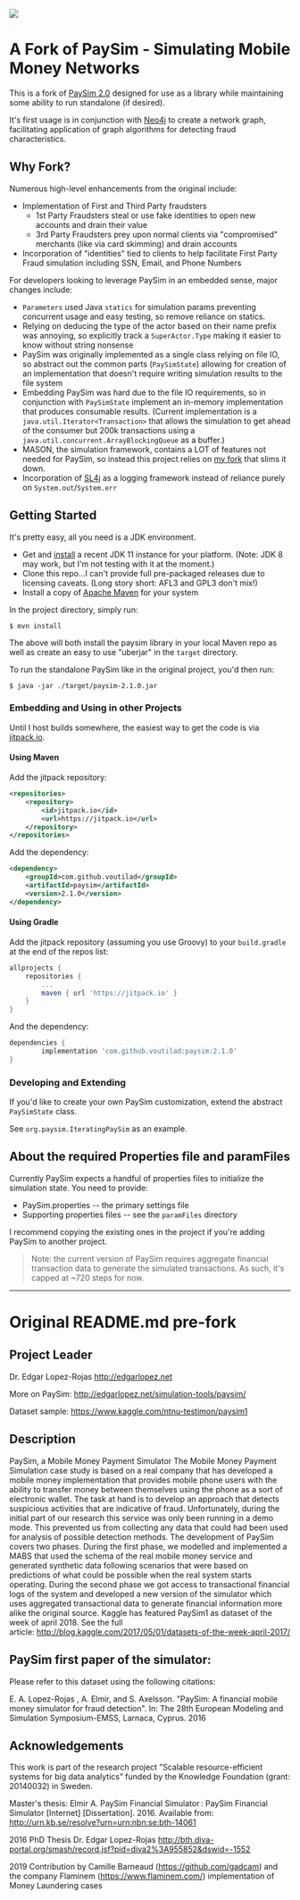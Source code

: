 ![](https://github.com/voutilad/paysim/workflows/Java%20CI/badge.svg)

# A Fork of PaySim - Simulating Mobile Money Networks
This is a fork of [PaySim 2.0](https://github.com/EdgarLopezPhD/PaySim) designed for use as a library while maintaining some ability to run standalone (if desired).

It's first usage is in conjunction with [Neo4j](https://neo4j.com) to create a network graph, facilitating application of graph algorithms for detecting fraud characteristics.

## Why Fork?
Numerous high-level enhancements from the original include:
- Implementation of First and Third Party fraudsters
  - 1st Party Fraudsters steal or use fake identities to open new accounts and drain their value
  - 3rd Party Fraudsters prey upon normal clients via "compromised" merchants (like via card skimming) and drain accounts
- Incorporation of "identities" tied to clients to help facilitate First Party Fraud simulation including SSN, Email, and Phone Numbers

For developers looking to leverage PaySim in an embedded sense, major changes include:
- `Parameters` used Java `statics` for simulation params preventing concurrent usage and easy testing, so remove reliance on statics.
- Relying on deducing the type of the actor based on their name prefix was annoying, so explicitly track a `SuperActor.Type` making it easier to know without string nonsense
- PaySim was originally implemented as a single class relying on file IO, so abstract out the common parts (`PaySimState`) allowing for creation of an implementation that doesn't require writing simulation results to the file system
- Embedding PaySim was hard due to the file IO requirements, so in conjunction with `PaySimState` implement an in-memory implementation that produces consumable results. (Current implementation is a `java.util.Iterator<Transaction>` that allows the simulation to get ahead of the consumer but 200k transactions using a `java.util.concurrent.ArrayBlockingQueue` as a buffer.)
- MASON, the simulation framework, contains a LOT of features not needed for PaySim, so instead this project relies on [my fork](https://github.com/voutilad/mason) that slims it down.
- Incorporation of [SL4j](http://www.slf4j.org/) as a logging framework instead of reliance purely on `System.out`/`System.err` 

## Getting Started
It's pretty easy, all you need is a JDK environment.
- Get and [install](https://adoptopenjdk.net) a recent JDK 11 instance for your platform. (Note: JDK 8 may work, but I'm not testing with it at the moment.)
- Clone this repo...I can't provide full pre-packaged releases due to licensing caveats. (Long story short: AFL3 and GPL3 don't mix!)
- Install a copy of [Apache Maven](https://maven.apache.org/download.cgi) for your system

In the project directory, simply run:
```shell script
$ mvn install
```

The above will both install the paysim library in your local Maven repo as well as create an easy to use "uberjar" in the `target` directory.

To run the standalone PaySim like in the original project, you'd then run:

```shell script
$ java -jar ./target/paysim-2.1.0.jar
```

### Embedding and Using in other Projects
Until I host builds somewhere, the easiest way to get the code is via [jitpack.io](https://jitpack.io).

#### Using Maven
Add the jitpack repository:

```xml
<repositories>
    <repository>
        <id>jitpack.io</id>
        <url>https://jitpack.io</url>
    </repository>
</repositories>
```

Add the dependency:
```xml
<dependency>
    <groupId>com.github.voutilad</groupId>
    <artifactId>paysim</artifactId>
    <version>2.1.0</version>
</dependency>
```

#### Using Gradle
Add the jitpack repository (assuming you use Groovy) to your `build.gradle` at the end of the repos list:
```groovy
allprojects {
    repositories {
        ...
        maven { url 'https://jitpack.io' }
    }
}
```

And the dependency:
```groovy
dependencies {
        implementation 'com.github.voutilad:paysim:2.1.0'
}
```

### Developing and Extending
If you'd like to create your own PaySim customization, extend the abstract `PaySimState` class.

See `org.paysim.IteratingPaySim` as an example.

## About the required Properties file and paramFiles
Currently PaySim expects a handful of properties files to initialize the simulation state. You need to provide:

- PaySim.properties -- the primary settings file
- Supporting properties files -- see the `paramFiles` directory

I recommend copying the existing ones in the project if you're adding PaySim to another project.

> Note: the current version of PaySim requires aggregate financial transaction data to generate the simulated transactions. As such, it's capped at ~720 steps for now.

---
# Original README.md pre-fork
## Project Leader

Dr. Edgar Lopez-Rojas
http://edgarlopez.net

More on PaySim: http://edgarlopez.net/simulation-tools/paysim/

Dataset sample: https://www.kaggle.com/ntnu-testimon/paysim1

## Description

PaySim, a Mobile Money Payment Simulator The Mobile Money Payment Simulation case study is based on a real company that has developed a mobile money implementation that provides mobile phone users with the ability to transfer money between themselves using the phone as a sort of electronic wallet. The task at hand is to develop an approach that detects suspicious activities that are indicative of fraud. Unfortunately, during the initial part of our research this service was only been running in a demo mode. This prevented us from collecting any data that could had been used for analysis of possible detection methods. The development of PaySim covers two phases. During the first phase, we modelled and implemented a MABS that used the schema of the real mobile money service and generated synthetic data following scenarios that were based on predictions of what could be possible when the real system starts operating. During the second phase we got access to transactional financial logs of the system and developed a new version of the simulator which uses aggregated transactional data to generate financial information more alike the original source. Kaggle has featured PaySim1 as dataset of the week of april 2018. See the full article: http://blog.kaggle.com/2017/05/01/datasets-of-the-week-april-2017/

## PaySim first paper of the simulator:

Please refer to this dataset using the following citations:

E. A. Lopez-Rojas , A. Elmir, and S. Axelsson. "PaySim: A financial mobile money simulator for fraud detection". In: The 28th European Modeling and Simulation Symposium-EMSS, Larnaca, Cyprus. 2016


## Acknowledgements
This work is part of the research project ”Scalable resource-efficient systems for big data analytics” funded by the Knowledge Foundation (grant: 20140032) in Sweden.

Master's thesis: Elmir A. PaySim Financial Simulator : PaySim Financial Simulator [Internet] [Dissertation]. 2016. Available from: http://urn.kb.se/resolve?urn=urn:nbn:se:bth-14061

2016 PhD Thesis Dr. Edgar Lopez-Rojas
http://bth.diva-portal.org/smash/record.jsf?pid=diva2%3A955852&dswid=-1552

2019 Contribution by Camille Barneaud (https://github.com/gadcam) and the company Flaminem (https://www.flaminem.com/) implementation of Money Laundering cases
